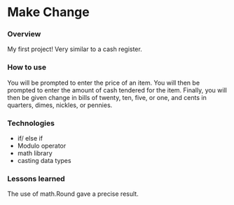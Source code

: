 # Make Change

### Overview

My first project! Very similar to a cash register.



### How to use

You will be prompted to enter the price of an item.
You will then be prompted to enter the amount of cash tendered for the item.
Finally, you will then be given change in bills of twenty, ten, five, or one, and cents in quarters, dimes, nickles, or pennies.

### Technologies

* if/ else if
* Modulo operator
* math library
* casting data types

### Lessons learned
The use of math.Round gave a precise result.
